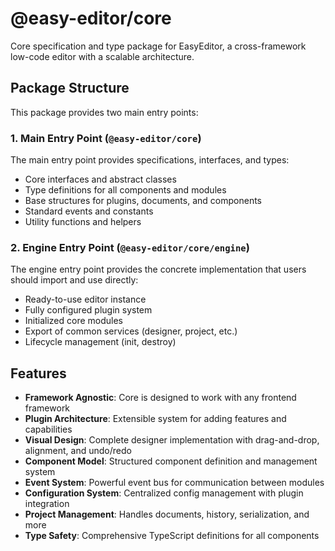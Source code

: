 # @easy-editor/core

Core specification and type package for EasyEditor, a cross-framework low-code editor with a scalable architecture.

## Package Structure

This package provides two main entry points:

### 1. Main Entry Point (`@easy-editor/core`)

The main entry point provides specifications, interfaces, and types:
- Core interfaces and abstract classes
- Type definitions for all components and modules
- Base structures for plugins, documents, and components
- Standard events and constants
- Utility functions and helpers

### 2. Engine Entry Point (`@easy-editor/core/engine`)

The engine entry point provides the concrete implementation that users should import and use directly:
- Ready-to-use editor instance
- Fully configured plugin system
- Initialized core modules
- Export of common services (designer, project, etc.)
- Lifecycle management (init, destroy)

## Features

- **Framework Agnostic**: Core is designed to work with any frontend framework
- **Plugin Architecture**: Extensible system for adding features and capabilities
- **Visual Design**: Complete designer implementation with drag-and-drop, alignment, and undo/redo
- **Component Model**: Structured component definition and management system
- **Event System**: Powerful event bus for communication between modules
- **Configuration System**: Centralized config management with plugin integration
- **Project Management**: Handles documents, history, serialization, and more
- **Type Safety**: Comprehensive TypeScript definitions for all components
